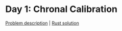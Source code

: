 # Day 1: Chronal Calibration

[Problem description](https://adventofcode.com/2018/day/1) | [Rust solution](./mod.rs)


